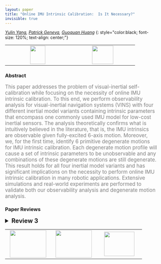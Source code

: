 ```yaml
---
layout: paper
title: "Online IMU Intrinsic Calibration:  Is It Necessary?"
invisible: true
---
```

*[Yulin Yang](http://udel.edu/~yuyang/), [Patrick Geneva](http://udel.edu/~pgeneva/), [Guoquan Huang](http://udel.edu/~ghuang/)*
{: style="color:black; font-size: 120%; text-align: center;"}

<table width="20%"> <tr>
<td style="width: 20%; text-align: center;"><a href="http://www.roboticsproceedings.org/rss16/p026.pdf"><img src="{{ site.baseurl }}/images/paper_link.png"
width = "50"  height = "60"/> </a> </td>

<td style="width: 20%; text-align: center;"><a href="nan"><img src="{{ site.baseurl }}/images/pheedloop_link.png"
width = "70"  height = "60"/> </a> </td>

</tr></table>

### Abstract
<html><p style="color:gray; font-size: 120%; text-align: justified;">
This paper addresses the problem of visual-inertial self-calibration while focusing on the necessity of online IMU intrinsic calibration. To this end, we perform observability analysis for visual-inertial navigation systems (VINS) with four different inertial  model variants containing intrinsic parameters that encompass one commonly used IMU model for low-cost inertial sensors. The analysis theoretically confirms what is intuitively believed in the literature, that is, the IMU intrinsics are observable given fully-excited 6-axis motion. Moreover, we, for the first time, identify 6 primitive degenerate motions for IMU intrinsic calibration. Each degenerate motion profile will cause a set of intrinsic parameters to be unobservable and any combinations of these degenerate motions are still degenerate. This result holds for all four inertial model variants and has significant implications on the necessity to perform online IMU intrinsic calibration in many robotic applications. Extensive  simulations and real-world experiments are performed to validate both our observability analysis and degenerate motion analysis.
</p></html>

### Paper Reviews
<details><summary style="font-size:20px;"><b> Review 3</b></summary>
<p style="color:gray; font-size: 120%; text-align: justified;">
The observability analysis for the model in [21] is valuable, since the identification of degenerate motions is important to avoid filter inconsistency and other problems. The authors describe four different IMU models in Section II.B, but the reviewer is uncertain why models 'imu3' and 'imu4' are valuable? The use of matrices containing nine parameters does not seem to be physically motivated? The model in [21] already captures known axis scale factor and axis misalignment effects (that are physical) - adding more degrees of freedom would seem only to make the problem much harder / more prone to degeneracies. Can the authors comment on this? The observability analysis is also based on linearization - a fully nonlinear analysis might provide further insight.It it not surprising that the results in Table III show that an IMU with fixed, 'bad' calibration leads to estimator inconsistency (as seen in the NEES scores). What is surprising, to the reviewer, is that inconsistency does not appear to manifest in the simulation results shown in Figures 4 and 5; although the three-sigma bounds do not decrease much for several of the parameters, all of the estimates appear to stay within their respective bounds. Typically, for unobservable states/parameters, the values wander outside of the bounds - perhaps the motion was not sufficiently 'degenerate'?Section IV.D can be removed - it is already very clear from the models presented in Section II.B (and is otherwise known) that an over-parameterization with an additional rotation makes the system unobservable/unidentifiable (because the kinematic chain then has three redundant DOFs that are arbitrary). It is not necessary to provide simulation results that show this - the space would likely be better dedicated to other aspects of the problem Minor notes: there are a few grammatical errors in the paper that should be fixed, e.g., in the first sentence of the Introduction, "visual-inertial navigation system (VINS) [10] has gained great popularity" is not correct. Also, in Section II.C, the authors use the phrase "denotes JPL quaternion" - I believe they mean that the JPL quaternion convention is uses but this should be clarified (and the sentence is not grammatically correct).
</p> </details>

<table width="100%"><tr><td style="width: 30%; text-align: center;"><a href="{{ site.baseurl }}/program/papers/25"> <img src="{{ site.baseurl }}/images/previous_icon.png" width = "120"  height = "90"/> </a> </td>

<td style="width: 30%; text-align: center;"><a href="{{ site.baseurl }}/program/papers"> <img src="{{ site.baseurl }}/images/overview_icon.png" width = "120"  height = "90"/> </a> </td> 

<td style="width: 30%; text-align: center;"><a href="{{ site.baseurl }}/program/papers/27"> <img src="{{ site.baseurl }}/images/next_icon.png" width = "100"  height = "80"/> </a> </td> 

</tr></table>

